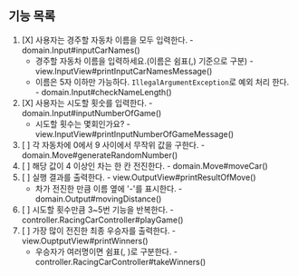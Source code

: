 ## 기능 목록

1. [X] 사용자는 경주할 자동차 이름을 모두 입력한다. - domain.Input#inputCarNames()
   - 경주할 자동차 이름을 입력하세요.(이름은 쉼표(,) 기준으로 구분) - view.InputView#printInputCarNamesMessage()
   - 이름은 5자 이하만 가능하다. `IllegalArgumentException`로 예외 처리 한다. - domain.Input#checkNameLength()
2. [X] 사용자는 시도할 횟숫를 입력한다. - domain.Input#inputNumberOfGame()
   - 시도할 횟수는 몇회인가요? - view.InputView#printInputNumberOfGameMessage()
3. [ ] 각 자동차에 0에서 9 사이에서 무작위 값을 구한다. - domain.Move#generateRandomNumber()
4. [ ] 해당 값이 4 이상인 차는 한 칸 전진한다. - domain.Move#moveCar()
5. [ ] 실행 결과를 출력한다. - view.OutputView#printResultOfMove()
   - 차가 전진한 만큼 이름 옆에 '-'를 표시한다. - domain.Output#movingDistance()
6. [ ] 시도할 횟수만큼 3~5번 기능을 반복한다. - controller.RacingCarController#playGame()
7. [ ] 가장 많이 전진한 최종 우승자를 출력한다. - view.OuptputView#printWinners()
   - 우승자가 여러명이면 쉼표(, )로 구분한다. - controller.RacingCarController#takeWinners()